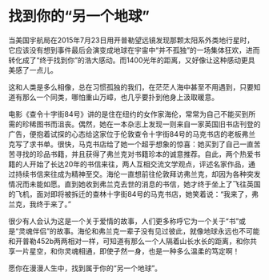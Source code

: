 # 找到你的“另一个地球”

当美国宇航局在2015年7月23日用开普勒望远镜发现那颗太阳系外类地行星时，它应该没有想到事件最后会演变成地球在宇宙中“并不孤独”的一场集体狂欢，进而转化成了“终于找到你”的浩大感动。而1400光年的距离，又好像让这种感动更具美感了一点儿。 

这和人类是多么相像，总在习惯孤独的我们，在茫茫人海中甚至不用遇到，只要知道有那么一个同类，哪怕重山万嶂，也几乎要扑到他身上汲取暖意。 

电影《查令十字街84号》讲的是住在纽约的女作家海伦，常常为自己不能买到所需的珍稀图书而沮丧。偶然，她在一本杂志上发现一则来自一家英国旧书店刊登的广告，便抱着试探的心态给这家位于伦敦查令十字街84号的马克书店的老板弗兰克写了求书单。很快，马克书店给了她一个超乎想象的惊喜：她买到了自己一直苦苦寻找的珍品书籍，并且获得了弗兰克对书籍珍本的诚意推荐。自此，两个热爱书籍的人开始了长达20年的书信来往，两人互相交流文学观点，评述名家作品，通过持续书信来往成为精神至交。海伦一直想前往伦敦拜访弗兰克，却因为各种突发情况而未能如愿。直到她收到弗兰克去世的消息的书信，她才终于坐上了飞往英国的飞机，面对即将被拆迁的查林十字街84号的马克书店，她笑着说：“我来了，弗兰克，我终于来了。” 

很少有人会认为这是一个关于爱情的故事，人们更多称呼它为一个关于“书”或是“灵魂伴侣”的故事。海伦和弗兰克一辈子没有见过彼此，就像地球永远也不可能和开普勒452b两两相对一样，可知道有那么一个人隔着山长水长的距离，和你共享一片星空，和你灵魂相通，即使孑然一身，也是一种多么温柔的笃定啊！ 

愿你在漫漫人生中，找到属于你的“另一个地球”。
